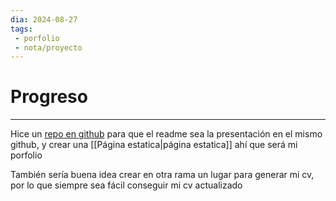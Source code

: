 ```yaml
---
dia: 2024-08-27
tags: 
 - porfolio
 - nota/proyecto 
---
```

# Progreso
---
Hice un [repo en github](https://github.com/JuanBiancuzzo/JuanBiancuzzo) para que el readme sea la presentación en el mismo github, y crear una [[Página estatica|página estatica]] ahí que será mi porfolio

También sería buena idea crear en otra rama un lugar para generar mi cv, por lo que siempre sea fácil conseguir mi cv actualizado